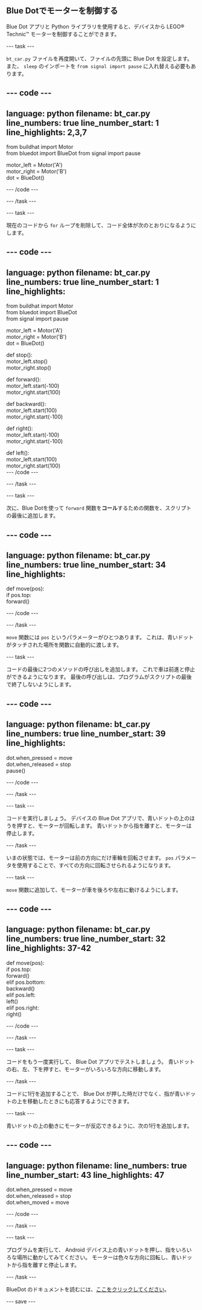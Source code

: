 ## Blue Dotでモーターを制御する

Blue Dot アプリと Python ライブラリを使用すると、デバイスから LEGO® Technic™ モーターを制御することができます。

--- task ---

`bt_car.py` ファイルを再度開いて、ファイルの先頭に Blue Dot を設定します。 また、 `sleep` のインポートを `from signal import pause` に入れ替える必要もあります。

--- code ---
---
language: python filename: bt_car.py line_numbers: true line_number_start: 1
line_highlights: 2,3,7
---

from buildhat import Motor    
from bluedot import BlueDot from signal import pause

motor_left = Motor('A')     
motor_right = Motor('B')     
dot = BlueDot()

--- /code ---

--- /task ---

--- task ---

現在のコードから `for` ループを削除して、コード全体が次のとおりになるようにします。

--- code ---
---
language: python filename: bt_car.py line_numbers: true line_number_start: 1
line_highlights:
---

from buildhat import Motor    
from bluedot import BlueDot     
from signal import pause

motor_left = Motor('A')     
motor_right = Motor('B')     
dot = BlueDot()


def stop():     
motor_left.stop()     
motor_right.stop()


def forward():     
motor_left.start(-100)     
motor_right.start(100)


def backward():     
motor_left.start(100)     
motor_right.start(-100)


def right():     
motor_left.start(-100)     
motor_right.start(-100)


def left():     
motor_left.start(100)     
motor_right.start(100)     
--- /code ---

--- /task ---

--- task ---

次に、Blue Dotを使って `forward` 関数を**コール**するための関数を、スクリプトの最後に追加します。

--- code ---
---
language: python filename: bt_car.py line_numbers: true line_number_start: 34
line_highlights:
---

def move(pos):     
if pos.top:     
forward()

--- /code ---

--- /task ---

`move` 関数には `pos` というパラメーターがひとつあります。 これは、青いドットがタッチされた場所を関数に自動的に渡します。

--- task ---

コードの最後に2つのメソッドの呼び出しを追加します。 これで車は前進と停止ができるようになります。 最後の呼び出しは、プログラムがスクリプトの最後で終了しないようにします。

--- code ---
---
language: python filename: bt_car.py line_numbers: true line_number_start: 39
line_highlights:
---

dot.when_pressed = move    
dot.when_released = stop   
pause()

--- /code ---

--- /task ---

--- task ---

コードを実行しましょう。 デバイスの Blue Dot アプリで、青いドットの上のほうを押すと、モーターが回転します。 青いドットから指を離すと、モーターは停止します。

--- /task ---

いまの状態では、モーターは前の方向にだけ車輪を回転させます。 `pos` パラメータを使用することで、すべての方向に回転させられるようになります。

--- task ---

`move` 関数に追加して、モーターが車を後ろや左右に動けるようにします。

--- code ---
---
language: python filename: bt_car.py line_numbers: true line_number_start: 32
line_highlights: 37-42
---


def move(pos):    
if pos.top:    
forward()    
elif pos.bottom:    
backward()    
elif pos.left:    
left()     
elif pos.right:    
right()


--- /code ---

--- /task ---

--- task ---

コードをもう一度実行して、 Blue Dot アプリでテストしましょう。 青いドットの右、左、下を押すと、モーターがいろいろな方向に移動します。

--- /task ---

コードに1行を追加することで、 Blue Dot が押した時だけでなく、指が青いドットの上を移動したときにも応答するようにできます。

--- task ---

青いドットの上の動きにモーターが反応できるように、次の1行を追加します。

--- code ---
---
language: python filename: line_numbers: true line_number_start: 43
line_highlights: 47
---


dot.when_pressed = move    
dot.when_released = stop    
dot.when_moved = move

--- /code ---

--- /task ---

--- task ---

プログラムを実行して、 Android デバイス上の青いドットを押し、指をいろいろな場所に動かしてみてください。 モーターは色々な方向に回転し、青いドットから指を離すと停止します。

--- /task ---

BlueDot のドキュメントを読むには、[ここをクリックしてください](https://bluedot.readthedocs.io/en/latest/)。

--- save ---
